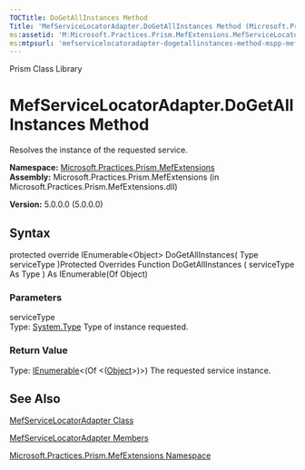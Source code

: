 ```yaml
---
TOCTitle: DoGetAllInstances Method
Title: 'MefServiceLocatorAdapter.DoGetAllInstances Method (Microsoft.Practices.Prism.MefExtensions)'
ms:assetid: 'M:Microsoft.Practices.Prism.MefExtensions.MefServiceLocatorAdapter.DoGetAllInstances(System.Type)'
ms:mtpsurl: 'mefservicelocatoradapter-dogetallinstances-method-mspp-mefextensions.md'
---
```


Prism Class Library

MefServiceLocatorAdapter.DoGetAllInstances Method
=====================================================

Resolves the instance of the requested service.

**Namespace:** [Microsoft.Practices.Prism.MefExtensions](https://msdn.microsoft.com/library/microsoft.practices.prism.mefextensions)
**Assembly:** Microsoft.Practices.Prism.MefExtensions (in Microsoft.Practices.Prism.MefExtensions.dll)

**Version:** 5.0.0.0 (5.0.0.0)

## Syntax


protected override IEnumerable&lt;Object&gt; DoGetAllInstances( Type serviceType )Protected Overrides Function DoGetAllInstances ( serviceType As Type ) As IEnumerable(Of Object)

### Parameters

serviceType  
Type: [System.Type](http://msdn.microsoft.com/en-us/library/42892f65)
Type of instance requested.

### Return Value

Type: [IEnumerable](http://msdn.microsoft.com/en-us/library/9eekhta0)&lt;(Of &lt;([Object](http://msdn.microsoft.com/en-us/library/e5kfa45b)&gt;)&gt;)
The requested service instance.

See Also
--------


[MefServiceLocatorAdapter Class](https://msdn.microsoft.com/library/microsoft.practices.prism.mefextensions.mefservicelocatoradapter)

[MefServiceLocatorAdapter Members](https://msdn.microsoft.com/allmembers.t:microsoft.practices.prism.mefextensions.mefservicelocatoradapter)

[Microsoft.Practices.Prism.MefExtensions Namespace](https://msdn.microsoft.com/library/microsoft.practices.prism.mefextensions)

